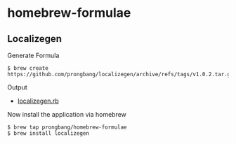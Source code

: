# homebrew-formulae

## Localizegen

Generate Formula

```shell
$ brew create https://github.com/prongbang/localizegen/archive/refs/tags/v1.0.2.tar.gz
```

Output

- [localizegen.rb](https://github.com/prongbang/homebrew-formulae/localizegen.rb)

Now install the application via homebrew

```shell
$ brew tap prongbang/homebrew-formulae
$ brew install localizegen
```